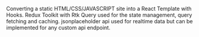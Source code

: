 Converting a static HTML/CSS/JAVASCRIPT site into a React Template with Hooks.
Redux Toolkit with Rtk Query used for the state management, query fetching and caching.
jsonplaceholder api used for realtime data but can be implemented for any custom api endpoint.
